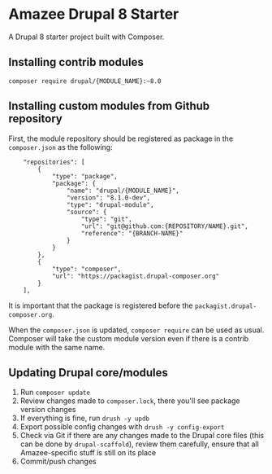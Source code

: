 # Amazee Drupal 8 Starter

A Drupal 8 starter project built with Composer.

## Installing contrib modules

```composer require drupal/{MODULE_NAME}:~8.0```

## Installing custom modules from Github repository

First, the module repository should be registered as package in the `composer.json` as the following:

```
    "repositories": [
        {
            "type": "package",
            "package": {
                "name": "drupal/{MODULE_NAME}",
                "version": "8.1.0-dev",
                "type": "drupal-module",
                "source": {
                    "type": "git",
                    "url": "git@github.com:{REPOSITORY/NAME}.git",
                    "reference": "{BRANCH-NAME}"
                }
            }
        },
        {
            "type": "composer",
            "url": "https://packagist.drupal-composer.org"
        }
    ],
```
It is important that the package is registered before the `packagist.drupal-composer.org`.

When the `composer.json` is updated, `composer require` can be used as usual. Composer will take the custom module version even if there is a contrib module with the same name.

## Updating Drupal core/modules

1. Run `composer update`
1. Review changes made to `composer.lock`, there you'll see package version changes
1. If everything is fine, run `drush -y updb`
1. Export possible config changes with `drush -y config-export`
1. Check via Git if there are any changes made to the Drupal core files (this can be done by `drupal-scaffold`), review them carefully, ensure that all Amazee-specific stuff is still on its place
1. Commit/push changes
